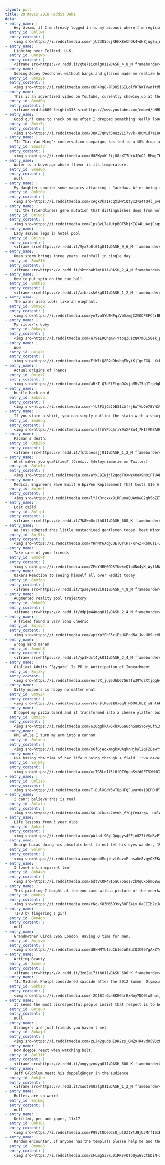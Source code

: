 ```yaml
---
layout: post
title: 29 Mayıs 2018 Reddit Debe
data:
- entry_name: |
    Hey Steam, if I'm already logged in to my account where I'm registered as being over 18 years old can you please spare me this step?
  entry_id: 8mllws
  entry_content: |
    <img src=https://i.redditmedia.com/-jU23U5oujREhX8eChOk4vdHZjugSu_nPxLZNnjNVUU.png?s=cf5e8f2fec1dc2adf71a912aa958b113 frameborder=0>
- entry_name: |
    Lighting over Telford, U.K.
  entry_id: 8mkjwp
  entry_content: |
    <iframe src=https://v.redd.it/gte7sicmlg011/DASH_4_8_M frameborder=0></iframe>
- entry_name: |
    Seeing Zooey Deschanel without bangs and glasses made me realize how nobody knew Clark Kent was Superman
  entry_id: 8mm2ye
  entry_content: |
    <img src=https://i.redditmedia.com/xUP4Rg8-PR8U5iGILolfRTNKTVwmftMbYymorya38zM.jpg?s=863062bff6c0a235eb59ad62ca5c49c8 frameborder=0>
- entry_name: |
    This is an advertised video on Youtube, currently showing up at the top of the front page for me, that's promising kids they can play Fortnite on their phones if they just install a few other apps to unlock it. Why is a video designed to scam children allowed to be advertised, YouTube?
  entry_id: 8mmd0q
  entry_content: |
    <iframe width=600 height=338 src=https://www.youtube.com/embed/uNHLUStSVWQ?feature=oembed&enablejsapi=1 frameborder=0 allow=autoplay; encrypted-media allowfullscreen></iframe>
- entry_name: |
    Good girl came to check on me after I dropped something really loudly in the middle of the night...and brought me gift just in case
  entry_id: 8mmz5j
  entry_content: |
    <img src=https://i.redditmedia.com/J8KE7gMyT5Wuz21i7vvk-3DUW1d7aIH6FhGZw6Don70.jpg?s=ef1996459cc47ba6580385fbb2c8204e frameborder=0>
- entry_name: |
    TIL That Yao Ming's conservation campaigns has led to a 50% drop in shark fin soup consumption in China. He is now working on poaching as well.
  entry_id: 8most3
  entry_content: |
    <img src=https://i.redditmedia.com/H88WyxW-Bij88cXT7UrAJFuOJ-BMmjTKCHPICY0EUT4.jpg?s=c4b90e6d13d072eb1dd2487b9623e3f1 frameborder=0>
- entry_name: |
    Water is a beverage whose flavor is its temperature.
  entry_id: 8mne0b
  entry_content: |
    null
- entry_name: |
    My daughter spotted some magpies attacking a Jackdaw. After being rescued it decided to hang out with us for a while.
  entry_id: 8mkt0e
  entry_content: |
    <img src=https://i.redditmedia.com/xAgkVka1FcqXiMPiQtyx2va4tQ4l_SvWA3XFw1mWVOU.jpg?s=0667b6fd19ef65de24dd0e1c3a643bd7 frameborder=0>
- entry_name: |
    TIL the friendliness gene mutation that distinguishes dogs from wolves causes Williams syndrome in humans, which causes hypersociality and reduced intelligence
  entry_id: 8mjudk
  entry_content: |
    <img src=https://i.redditmedia.com/1psBvL7akUtpBOT5hjKIG34UuAejCsqxpwQMclvKQT4.jpg?s=57337848867d54a5b5dde13b55214654 frameborder=0>
- entry_name: |
    Lady shaves legs in hotel pool
  entry_id: 8mjrue
  entry_content: |
    <iframe src=https://v.redd.it/9yx7p8l01g011/DASH_9_6_M frameborder=0></iframe>
- entry_name: |
    Oman storm brings three years' rainfall in single day
  entry_id: 8mn216
  entry_content: |
    <iframe src=https://v.redd.it/xktno4b7mi011/DASH_2_4_M frameborder=0></iframe>
- entry_name: |
    How to put spin on the cue ball
  entry_id: 8mkhsp
  entry_content: |
    <iframe src=https://v.redd.it/aibrcsk6kg011/DASH_1_2_M frameborder=0></iframe>
- entry_name: |
    The water also looks like an elephant.
  entry_id: 8mmygx
  entry_content: |
    <img src=https://i.redditmedia.com/yoTvu5YUtHPqiVb5zmjCZEQQPSFC4rBKFc9k7wcMlGQ.jpg?s=210e49df5f87a0408fc39010f876bd1f frameborder=0>
- entry_name: |
    My sister’s baby
  entry_id: 8mkayg
  entry_content: |
    <img src=https://i.redditmedia.com/a79eLRQhpmv-YtoqZuszQO7m0158ek_pngnkaoCetYs.jpg?s=280fc7315242cd837c6b07cae3abe2dd frameborder=0>
- entry_name: |
    Wow
  entry_id: 8mjql1
  entry_content: |
    <img src=https://i.redditmedia.com/EfWliQ8R2dDbsbgEkytKjIgnZGQ-LXrUP0dQMqHQS2M.jpg?s=38389f4731785800c4c3a79ccbef09e2 frameborder=0>
- entry_name: |
    Actual origins of Thanos
  entry_id: 8mjqt7
  entry_content: |
    <img src=https://i.redditmedia.com/aBzT_Q7d3fEtqqOXvjaMRsI5qJTrpHqD9EthkGzEwM8.png?s=a7f3e442b83b4658b99e2e5984c84a9a frameborder=0>
- entry_name: |
    hustle back on d
  entry_id: 8mksva
  entry_content: |
    <img src=https://i.redditmedia.com/-YUlF3jCfJOB5ILQf-jBwYVL6e7BVN3VSD7B7-QrmYA.png?s=05b17425d8e961cbe2944dd23632a5bd frameborder=0>
- entry_name: |
    If you stain a shirt, you can simply outline the stain with a sharpie and give it a name. This will make it seam like you visit islands.
  entry_id: 8mn6uq
  entry_content: |
    <img src=https://i.redditmedia.com/xrsffAYPdq5riY9aXF8u4_7HIfVKEA0CUIG2NPADI4o.jpg?s=bab0b8e38ce90194303cd3e598422d2c frameborder=0>
- entry_name: |
    Pacman's death.
  entry_id: 8mp29b
  entry_content: |
    <iframe src=https://v.redd.it/fstbbessjj011/DASH_1_2_M frameborder=0></iframe>
- entry_name: |
    What makes you qualified? (Credit: @delayniemarie on Twitter)
  entry_id: 8mln1n
  entry_content: |
    <img src=https://i.redditmedia.com/aYkC9INjjl2qogT0XwzXOmX9N0iFTUADVhe4vxdtD9o.jpg?s=f451ad950f349dd2ecfec86d3887b221 frameborder=0>
- entry_name: |
    Medical Engineers Have Built A EpiPen Replacement That Costs $16 A Shot
  entry_id: 8mj6el
  entry_content: |
    <img src=https://i.redditmedia.com/lYJXRrcxxxBiRRuoaQUAmRwG2qh5oZElQHY8q0PzXno.jpg?s=9209ddbd151ac571fee8a2e4d8ce47da frameborder=0>
- entry_name: |
    Lost child
  entry_id: 8mltpl
  entry_content: |
    <iframe src=https://v.redd.it/7k8kw0mtfh011/DASH_600_K frameborder=0></iframe>
- entry_name: |
    We just adopted this little mustachioed gentlemen today. Meet Winston!
  entry_id: 8mj9fc
  entry_content: |
    <img src=https://i.redditmedia.com/YHnNf6XqjCQETQrlHl-KreZ-Rbh6sI-3aOpJEBVX3BI.jpg?s=c0458e2026111b84e67c1413d77628d8 frameborder=0>
- entry_name: |
    Take care of your friends
  entry_id: 8mmokf
  entry_content: |
    <img src=https://i.redditmedia.com/ZFoYdRH09DSYUwkvQ1bUNm4yK_WyfARA_paLuwQHI8M.jpg?s=a456c371814386f256c990148b14378b frameborder=0>
- entry_name: |
    Oskars Reaction to seeing himself all over Reddit today
  entry_id: 8mmfgn
  entry_content: |
    <iframe src=https://v.redd.it/tpseyn4z2i011/DASH_4_8_M frameborder=0></iframe>
- entry_name: |
    Augmented reality pool trajectory
  entry_id: 8mko00
  entry_content: |
    <iframe src=https://v.redd.it/ddpjm44mog011/DASH_2_4_M frameborder=0></iframe>
- entry_name: |
    A friend found a very long Cheerio
  entry_id: 8mjsv4
  entry_content: |
    <img src=https://i.redditmedia.com/wptXpYFhR3xjEsUXPcdNalJw-UH9-cVED5dl_W8d8FY.jpg?s=d1109277553869af1dd94adb4fb47288 frameborder=0>
- entry_name: |
    wrong hand ma'am
  entry_id: 8moub8
  entry_content: |
    <iframe src=https://v.redd.it/yp1kdct4gk011/DASH_2_4_M frameborder=0></iframe>
- entry_name: |
    Giuliani Admits ‘Spygate’ Is PR in Anticipation of Impeachment
  entry_id: 8mjzky
  entry_content: |
    <img src=https://i.redditmedia.com/eor7X_jup6UhbG7G6tfw3UYqzXtjqq64lMT-XFglr58.jpg?s=563fed7b2dba10ec91b112297305e809 frameborder=0>
- entry_name: |
    Silly puppers is happy no matter what
  entry_id: 8mmy24
  entry_content: |
    <img src=https://i.redditmedia.com/ske-5lKeo6E8xeqN_NOU0iULZ_wBnthHoqqg1vEwMZY.jpg?s=73b4eb39a4b2ba7ba590c21a1dec3286 frameborder=0>
- entry_name: |
    Dropped my pizza board and it transformed into a cheese platter board
  entry_id: 8mo33o
  entry_content: |
    <img src=https://i.redditmedia.com/610qgkkAH6xhX0Sa6chSaBSYovyLfhI9u78egkrYUWE.jpg?s=28664ac52454f293109e6c4e580da5e1 frameborder=0>
- entry_name: |
    HMC while I turn my arm into a cannon
  entry_id: 8mlxnu
  entry_content: |
    <img src=https://i.redditmedia.com/s6fGjWoxXmgkXUAqknHjkpl2qFZEawYfLobpSbzurfE.gif?fm=jpg&s=30307b7e15f9a553c8acb79cbbd7d3ca frameborder=0>
- entry_name: |
    Eva having the time of her life running through a field. I've never seen her so happy!
  entry_id: 8mjm4y
  entry_content: |
    <img src=https://i.redditmedia.com/xrTG5LoIA5L6fQZVqepSv2d0FTSXMdCZCd1PdTIUMYQ.jpg?s=944c6de3eb3d763581db4c3df7513998 frameborder=0>
- entry_name: |
  entry_id: 8ml2z5
  entry_content: |
    <img src=https://i.redditmedia.com/T-BulXCdW5wTBpHFQFuyav0ajDEPDHP7YWcuDCjTYpA.jpg?s=84bd0a4a4f5699d6534b1fe585146f76 frameborder=0>
- entry_name: |
    i can't believe this is real
  entry_id: 8mlafa
  entry_content: |
    <img src=https://i.redditmedia.com/50-8IkuoU7mt0h_f7RjFMB3rqG--HclwBHTqjoMkWIM.png?s=1602d64cf5cf34bb7e1441ed8f385d37 frameborder=0>
- entry_name: |
    Life lessons from 5 year olds
  entry_id: 8mkict
  entry_content: |
    <img src=https://i.redditmedia.com/pWtad-9RpLQAggys4FFjoU27tVSoRvP14V6j7z7tOyg.jpg?s=eaacfc4a861a93da8108c63443784f28 frameborder=0>
- entry_name: |
    George Lucas doing his absolute best to not let his eyes wander, 1982
  entry_id: 8mlmhn
  entry_content: |
    <img src=https://i.redditmedia.com/sgoodMojnhvtGovmE-nsaDe8vqyOXEKwib4Xt682CmI.jpg?s=a4c54f41f6e8bf63de1463d445d07746 frameborder=0>
- entry_name: |
    I found a transparent leaf
  entry_id: 8mk4xg
  entry_content: |
    <img src=https://i.redditmedia.com/bdtVKOR4w15aC7oaos7zb0qCx5hm68wAa57VItp8ikQ.jpg?s=a5d4761098d9f90a692fee4cf22d8db1 frameborder=0>
- entry_name: |
    This painting I bought at the zoo came with a picture of the meerkat family who painted it.
  entry_id: 8mkbk3
  entry_content: |
    <img src=https://i.redditmedia.com/rNq-K83MS6D3vy30FZ4Lv_0aCIIb2eJaBh998RkOy8U.jpg?s=fe7929830ce191d4851890ed63f77905 frameborder=0>
- entry_name: |
    TIFU by fingering a girl
  entry_id: 8mm4gn
  entry_content: |
    null
- entry_name: |
    Grandmother Circa 1965 London. Having 0 time for men.
  entry_id: 8mjyvw
  entry_content: |
    <img src=https://i.redditmedia.com/d8kHMYU1muCb1eJuKZuIQ3C96YgAxZYcXNtWUCEr8qk.jpg?s=cc5d8548cbbcd444b96fdc69698dcfc1 frameborder=0>
- entry_name: |
    Writing Beauty
  entry_id: 8mmeno
  entry_content: |
    <iframe src=https://v.redd.it/3zo2ai7ith011/DASH_600_K frameborder=0></iframe>
- entry_name: |
    TIL Michael Phelps considered suicide after the 2012 Summer Olympics. He started the Michael Phelps Foundation to help other people with mental illness.
  entry_id: 8mkbz3
  entry_content: |
    <img src=https://i.redditmedia.com/-2Q1BIrGuaBKEG4rExNoyVDQ0fw0nuljGOMxv7qGwKc.jpg?s=84506eab399ee81be8bf1657c8513c6e frameborder=0>
- entry_name: |
    It seems the most disrespectful people insist that respect is to be earned, yet demand it from others unconditionally.
  entry_id: 8mjgu0
  entry_content: |
    null
- entry_name: |
    Strangers are just friends you haven't met
  entry_id: 8mkajd
  entry_content: |
    <img src=https://i.redditmedia.com/zLJ42gudpHE9K2zs_GMZ9sR4vdO59JzMchr7R_UkNVU.png?s=fdd894c1d4e01c4c9fbed4c16fe96eda frameborder=0>
- entry_name: |
    How doggos react when watching bolt.
  entry_id: 8ml1ft
  entry_content: |
    <iframe src=https://v.redd.it/xngygzowyg011/DASH_600_K frameborder=0></iframe>
- entry_name: |
    Jeff Goldblum meets his doppelgänger in the audience
  entry_id: 8mkjbn
  entry_content: |
    <iframe src=https://v.redd.it/uuot9h0alg011/DASH_1_2_M frameborder=0></iframe>
- entry_name: |
    Bullets are so weird
  entry_id: 8mjbmj
  entry_content: |
    null
- entry_name: |
    Untitled, pen and paper, 11x17
  entry_id: 8mk181
  entry_content: |
    <img src=https://i.redditmedia.com/P99vtQbeoGs0_ulDZtYtJHjU3MrfI6IKRBXaP1mvCKA.jpg?s=79dd767ffd502687c68fef775f05eb2f frameborder=0>
- entry_name: |
    Random encounter. If anyone has the template please help me and the rest in buying it. Thank you.
  entry_id: 8momq8
  entry_content: |
    <img src=https://i.redditmedia.com/sFLmgSi7RL0iRKrvQTpQyAGvCtbDiN-aq545dkxrjOs.jpg?s=66427bde23b3a1d44bf5029ae7cf2cb4 frameborder=0>
---
```

